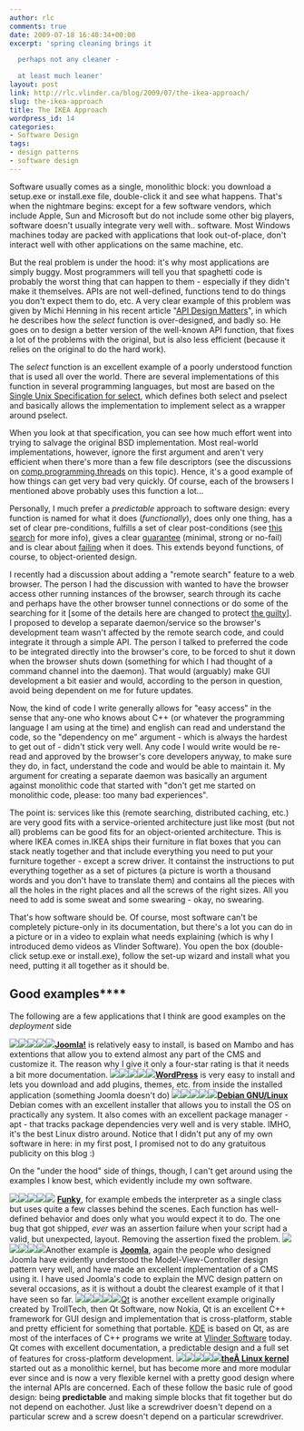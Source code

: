 ```yaml
---
author: rlc
comments: true
date: 2009-07-18 16:40:34+00:00
excerpt: 'spring cleaning brings it

  perhaps not any cleaner -

  at least much leaner'
layout: post
link: http://rlc.vlinder.ca/blog/2009/07/the-ikea-approach/
slug: the-ikea-approach
title: The IKEA Approach
wordpress_id: 14
categories:
- Software Design
tags:
- design patterns
- software design
---
```


Software usually comes as a single, monolithic block: you download a setup.exe or install.exe file, double-click it and see what happens. That's when the nightmare begins: except for a few software vendors, which include Apple, Sun and Microsoft but do not include some other big players, software doesn't usually integrate very well with.. software. Most Windows machines today are packed with applications that look out-of-place, don't interact well with other applications on the same machine, etc.

But the real problem is under the hood: it's why most applications are simply buggy. Most programmers will tell you that spaghetti code is probably the worst thing that can happen to them - especially if they didn't make it themselves. APIs are not well-defined, functions tend to do things you don't expect them to do, etc. A very clear example of this problem was given by Michi Henning in his recent article "[API Design Matters](http://queue.acm.org/detail.cfm?id=1255422)", in which he describes how the _select_ function is over-designed, and badly so. He goes on to design a better version of the well-known API function, that fixes a lot of the problems with the original, but is also less efficient (because it relies on the original to do the hard work).

The _select_ function is an excellent example of a poorly understood function that is used all over the world. There are several implementations of this function in several programming languages, but most are based on the [Single Unix Specification for select](http://www.opengroup.org/onlinepubs/009695399/functions/select.html), which defines both select and pselect and basically allows the implementation to implement select as a wrapper around pselect.

When you look at that specification, you can see how much effort went into trying to salvage the original BSD implementation. Most real-world implementations, however, ignore the first argument and aren't very efficient when there's more than a few file descriptors (see the discussions on [comp.programming.threads](http://groups.google.com/group/comp.programming.threads/topics?hl=en&lnk) on this topic). Hence, it's a good example of how things can get very bad very quickly. Of course, each of the browsers I mentioned above probably uses this function a lot...

Personally, I much prefer a _predictable_ approach to software design: every function is named for what it does (_functionally_), does only one thing, has a set of clear pre-conditions, fulfills a set of clear post-conditions (see [this search](http://www.google.com/search?hl=en&q=design+by+contract) for more info), gives a clear [guarantee](http://www.boost.org/community/exception_safety.html) (minimal, strong or no-fail) and is clear about [failing](http://www.google.com/search?hl=en&q=fail+fast) when it does. This extends beyond functions, of course, to object-oriented design.

I recently had a discussion about adding a "remote search" feature to a web browser. The person I had the discussion with wanted to have the browser access other running instances of the browser, search through its cache and perhaps have the other browser tunnel connections or do some of the searching for it [some of the details here are changed to protect [the guilty](http://landheer-cieslak.com/guilty.html)]. I proposed to develop a separate daemon/service so the browser's development team wasn't affected by the remote search code, and could integrate it through a simple API. The person I talked to preferred the code to be integrated directly into the browser's core, to be forced to shut it down when the browser shuts down (something for which I had thought of a command channel into the daemon). That would (arguably) make GUI development a bit easier and would, according to the person in question, avoid being dependent on me for future updates.

Now, the kind of code I write generally allows for "easy access" in the sense that any-one who knows about C++ (or whatever the programming language I am using at the time) and english can read and understand the code, so the "dependency on me" argument - which is always the hardest to get out of - didn't stick very well. Any code I would write would be re-read and approved by the browser's core developers anyway, to make sure they do, in fact, understand the code and would be able to maintain it. My argument for creating a separate daemon was basically an argument against monolithic code that started with "don't get me started on monolithic code, please: too many bad experiences".

The point is: services like this (remote searching, distributed caching, etc.) are very good fits with a service-oriented architecture just like most (but not all) problems can be good fits for an object-oriented architecture. This is where IKEA comes in.<!--more-->IKEA ships their furniture in flat boxes that you can stack neatly together and that include everything you need to put your furniture together - except a screw driver. It containst the instructions to put everything together as a set of pictures (a picture is worth a thousand words and you don't have to translate them) and contains all the pieces with all the holes in the right places and all the screws of the right sizes. All you need to add is some sweat and some swearing - okay, no swearing.

That's how software should be. Of course, most software can't be completely picture-only in its documentation, but there's a lot you can do in a picture or in a video to explain what needs explaining (which is why I introduced demo videos as Vlinder Software). You open the box (double-click setup.exe or install.exe), follow the set-up wizard and install what you need, putting it all together as it should be.


## Good examples****


The following are a few applications that I think are good examples on the _deployment_ side



[![](http://landheer-cieslak.com/fullstar.png)![](http://landheer-cieslak.com/fullstar.png)![](http://landheer-cieslak.com/fullstar.png)![](http://landheer-cieslak.com/fullstar.png)![](http://landheer-cieslak.com/emptystar.png)](http://www.joomla.org/)[**Joomla!**](http://www.joomla.org/)
    is relatively easy to install, is based on Mambo and has extentions that allow you to extend almost any part of the CMS and customize it. The reason why I give it only a four-star rating is that it needs a bit more documentation.
![](http://landheer-cieslak.com/fullstar.png)![](http://landheer-cieslak.com/fullstar.png)![](http://landheer-cieslak.com/fullstar.png)![](http://landheer-cieslak.com/fullstar.png)![](http://landheer-cieslak.com/fullstar.png)[**WordPress**](http://www.wordpress.org/)
    is very easy to install and lets you download and add plugins, themes, etc. from inside the installed application (something Joomla doesn't do)
![](http://landheer-cieslak.com/fullstar.png)![](http://landheer-cieslak.com/fullstar.png)![](http://landheer-cieslak.com/fullstar.png)![](http://landheer-cieslak.com/fullstar.png)![](http://landheer-cieslak.com/fullstar.png)**[Debian GNU/Linux](http://debian.org)**
    Debian comes with an excellent installer that allows you to install the OS on practically any system. It also comes with an excellent package manager - apt - that tracks package dependencies very well and is very stable. IMHO, it's the best Linux distro around.
Notice that I didn't put any of my own software in here: in my first post, I promised not to do any gratuitous publicity on this blog :)

On the "under the hood" side of things, though, I can't get around using the examples I know best, which evidently include my own software.



![](http://landheer-cieslak.com/fullstar.png)![](http://landheer-cieslak.com/fullstar.png)![](http://landheer-cieslak.com/fullstar.png)![](http://landheer-cieslak.com/fullstar.png)![](http://landheer-cieslak.com/fullstar.png) [**Funky**](http://funky.vlinder.ca), for example
    embeds the interpreter as a single class but uses quite a few classes behind the scenes. Each function has well-defined behavior and does only what you would expect it to do. The one bug that got shipped, _ever_ was an assertion failure when your script had a valid, but unexpected, layout. Removing the assertion fixed the problem.
![](http://landheer-cieslak.com/fullstar.png)![](http://landheer-cieslak.com/fullstar.png)![](http://landheer-cieslak.com/fullstar.png)![](http://landheer-cieslak.com/fullstar.png)![](http://landheer-cieslak.com/fullstar.png)Another example is [**Joomla**](http://joomla.org), again
    the people who designed Joomla have evidently understood the Model-View-Controller design pattern very well, and have made an excellent implementation of a CMS using it. I have used Joomla's code to explain the MVC design pattern on several occasions, as it is without a doubt the clearest example of it that I have seen so far.
![](http://landheer-cieslak.com/fullstar.png)![](http://landheer-cieslak.com/fullstar.png)![](http://landheer-cieslak.com/fullstar.png)![](http://landheer-cieslak.com/fullstar.png)![](http://landheer-cieslak.com/fullstar.png)[Qt](https://web.archive.org/web/20170808091903/https://www.qt.io/developers/) is another excellent example
    originally created by TrollTech, then Qt Software, now Nokia, Qt is an excellent C++ framework for GUI design and implementation that is cross-platform, stable and pretty efficient for something that portable. [KDE](http://kde.org) is based on Qt, as are most of the interfaces of C++ programs we write at [Vlinder Software](http://vlinder.ca) today. Qt comes with excellent documentation, a predictable design and a full set of features for cross-platform development.
![](http://landheer-cieslak.com/fullstar.png)![](http://landheer-cieslak.com/fullstar.png)![](http://landheer-cieslak.com/fullstar.png)![](http://landheer-cieslak.com/fullstar.png)![](http://landheer-cieslak.com/emptystar.png)**[theÂ Linux kernel](http://kernel.org)**
    started out as a monolithic kernel, but has become more and more modular ever since and is now a very flexible kernel with a pretty good design where the internal APIs are concerned.
Each of these follow the basic rule of good design: being **predictable** and making simple blocks that fit together but do not depend on eachother. Just like a screwdriver doesn't depend on a particular screw and a screw doesn't depend on a particular screwdriver.

